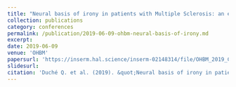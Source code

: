 ```yaml
---
title: "Neural basis of irony in patients with Multiple Sclerosis: an exploratory fMRI study"
collection: publications
category: conferences
permalink: /publication/2019-06-09-ohbm-neural-basis-of-irony.md
excerpt: 
date: 2019-06-09
venue: 'OHBM'
papersurl: 'https://inserm.hal.science/inserm-02148314/file/OHBM_2019_COGNISEP.pdf'
slidesurl: 
citation: 'Duché Q. et al. (2019). &quot;Neural basis of irony in patients with Multiple Sclerosis: an exploratory fMRI study.&quot; <i>OHBM 2019</i>'
---
```


